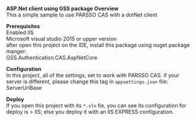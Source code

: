 **ASP.Net client using GSS package Overview**<br>
This a simple sample to use PARSSO CAS with a  dotNet client<br>

**Prerequisites**<br>
Enabled IIS<br/>
Microsoft visual studio 2015 or upper version <br/>
after open this project on the IDE, install this package using nuget package manger: <br/>
GSS.Authentication.CAS.AspNetCore <br/>

**Configuration** <br>
In this project, all of the settings, set to work with PARSSO CAS. if your server is different, please change this tag in `appsettings.json` file:<br/>
ServerUrlBase

**Deploy**<br>
If you open this project with its `*.sln` fie, you can see its configuration for deploy is > IIS; else you deploy it with an IIS EXPRESS configuration.
